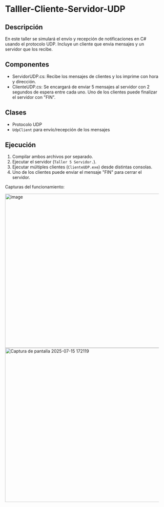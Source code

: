# Talller-Cliente-Servidor-UDP


## Descripción
En este taller se simulará el envío y recepción de notificaciones en C# usando el protocolo UDP. Incluye un cliente que envia mensajes y un servidor que los recibe.

## Componentes
- ServidorUDP.cs: Recibe los mensajes de clientes y los imprime con hora y dirección.
- ClienteUDP.cs: Se encargará de enviar 5 mensajes al servidor con 2 segundos de espera entre cada uno. Uno de los clientes puede finalizar el servidor con "FIN".

## Clases
- Protocolo UDP 
- `UdpClient` para envío/recepción de los mensajes

## Ejecución
1. Compilar ambos archivos por separado.
2. Ejecutar el servidor (`Taller 5 Servidor.`).
3. Ejecutar múltiples clientes (`ClienteUDP.exe`) desde distintas consolas.
4. Uno de los clientes puede enviar el mensaje "FIN" para cerrar el servidor.

Capturas del funcionamiento:


<img width="978" height="504" alt="image" src="https://github.com/user-attachments/assets/b06ba077-d4f0-47e8-b18f-3773e57850a0" />


<img width="978" height="504" alt="Captura de pantalla 2025-07-15 172119" src="https://github.com/user-attachments/assets/1a8b0ff6-f2b1-488c-975d-aa92dd2ee5b6" />
